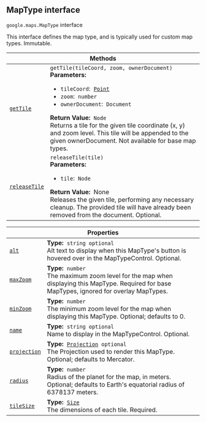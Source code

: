 
<h2 id="MapType">MapType interface</h2>
<p>
<code><span itemprop="path">google.maps</span>.<span itemprop="name">MapType</span></code>
interface
</p>
<p>This interface defines the map type, and is typically used for custom map types. Immutable.</p>
<div class="devsite-table-wrapper"><table class="methods responsive" summary="interface MapType - Methods">
<thead>
<tr><th colspan="2">Methods</th>
</tr></thead>
<tbody>
<tr id="MapType.getTile">
<td itemprop="property"><code><a class="secret-link" href="#MapType.getTile"><span>getTile</span></a></code></td>
<td><div><code>getTile(tileCoord, zoom, ownerDocument)</code></div>
<div class="desc"><strong>Parameters:</strong>&nbsp; <ul>
<li><code>tileCoord</code>:&nbsp; <code><a href="Point.md">Point</a></code></li>
<li><code>zoom</code>:&nbsp; <code>number</code></li>
<li><code>ownerDocument</code>:&nbsp; <code>Document</code></li>
</ul></div>
<div class="desc"><strong>Return Value:</strong>&nbsp; <code>Node</code></div>
<div class="desc">Returns a tile for the given tile coordinate (x, y) and zoom level. This tile will be appended to the given ownerDocument. Not available for base map types.</div></td>
</tr>
<tr id="MapType.releaseTile">
<td itemprop="property"><code><a class="secret-link" href="#MapType.releaseTile"><span>releaseTile</span></a></code></td>
<td><div><code>releaseTile(tile)</code></div>
<div class="desc"><strong>Parameters:</strong>&nbsp; <ul>
<li><code>tile</code>:&nbsp; <code>Node</code></li>
</ul></div>
<div class="desc"><strong>Return Value:</strong>&nbsp; None</div>
<div class="desc">Releases the given tile, performing any necessary cleanup. The provided tile will have already been removed from the document. Optional.</div></td>
</tr>
</tbody>
</table></div>
<div class="devsite-table-wrapper"><table class="properties responsive" summary="interface MapType - Properties">
<thead>
<tr><th colspan="2">Properties</th>
</tr></thead>
<tbody>
<tr id="MapType.alt">
<td itemprop="property"><code><a class="secret-link" href="#MapType.alt"><span>alt</span></a></code></td>
<td><div><strong>Type:</strong>&nbsp; <code>string <span class="optional-type-annotation">optional</span></code></div>
<div class="desc">Alt text to display when this MapType's button is hovered over in the MapTypeControl. Optional.</div></td>
</tr>
<tr id="MapType.maxZoom">
<td itemprop="property"><code><a class="secret-link" href="#MapType.maxZoom"><span>maxZoom</span></a></code></td>
<td><div><strong>Type:</strong>&nbsp; <code>number</code></div>
<div class="desc">The maximum zoom level for the map when displaying this MapType. Required for base MapTypes, ignored for overlay MapTypes.</div></td>
</tr>
<tr id="MapType.minZoom">
<td itemprop="property"><code><a class="secret-link" href="#MapType.minZoom"><span>minZoom</span></a></code></td>
<td><div><strong>Type:</strong>&nbsp; <code>number</code></div>
<div class="desc">The minimum zoom level for the map when displaying this MapType. Optional; defaults to 0.</div></td>
</tr>
<tr id="MapType.name">
<td itemprop="property"><code><a class="secret-link" href="#MapType.name"><span>name</span></a></code></td>
<td><div><strong>Type:</strong>&nbsp; <code>string <span class="optional-type-annotation">optional</span></code></div>
<div class="desc">Name to display in the MapTypeControl. Optional.</div></td>
</tr>
<tr id="MapType.projection">
<td itemprop="property"><code><a class="secret-link" href="#MapType.projection"><span>projection</span></a></code></td>
<td><div><strong>Type:</strong>&nbsp; <code><a href="Projection.md">Projection</a> <span class="optional-type-annotation">optional</span></code></div>
<div class="desc">The Projection used to render this MapType. Optional; defaults to Mercator.</div></td>
</tr>
<tr id="MapType.radius">
<td itemprop="property"><code><a class="secret-link" href="#MapType.radius"><span>radius</span></a></code></td>
<td><div><strong>Type:</strong>&nbsp; <code>number</code></div>
<div class="desc">Radius of the planet for the map, in meters. Optional; defaults to Earth's equatorial radius of 6378137 meters.</div></td>
</tr>
<tr id="MapType.tileSize">
<td itemprop="property"><code><a class="secret-link" href="#MapType.tileSize"><span>tileSize</span></a></code></td>
<td><div><strong>Type:</strong>&nbsp; <code><a href="Size.md">Size</a></code></div>
<div class="desc">The dimensions of each tile. Required.</div></td>
</tr>
</tbody>
</table></div>
<script src="replace_links.js"></script>
